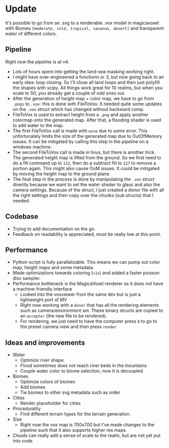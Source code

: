 # Update

It's possible to go from an .svg to a renderable .vox model in magicavoxel with Biomes `[moderate, cold, tropical, savanna, desert]` and transparent water of different colors.

## Pipeline

Right now the pipeline is at v4.
- Lots of hours spent into getting the land-sea masking working right.
- I might have over-engineered a functionn or 3, but now going back to an early idea: loop closing. So I'll close all land loops and then just polyfill the shapes with scipy. All things work great for 10 realms, but when you scale to 50, you already get a couple of odd ones out.
- After the generation of height map + color map, we have to go from `.pngs` to `.vox`: this is done with FileToVox. It needed quite some updates on the `.vox` struct which has changed without backward comp.
- FileToVox is used to extract height from a `.png` and apply another colormap onto the generated map. After that, a flooding shader is used to add water to the map.
- The first FileToVox call is made with `wine` due to some error. This unfortunately limits the size of the generated map due to OutOfMemory issues. It can be mitigated by calling this step in the pipeline on a windows machine.
- The second FileToVox call is made in linux, but there is another trick. The generated height map is lifted from the ground. So we first need to do a fill command up to `132`, then do a subtract fill to `127` to remove a portion again. This might also cause OoM issues. It could be mitigated by moving the height map to the ground plane.
- The final step in the process is done by manipulating the `.vox` struct directly because we want to set the water shader to glass and also the camera settings. Because of the struct, I just created a donor file with all the right settings and then copy over the chunks (sub structs) that I needed.

## Codebase

- Trying to add documentation on the go.
- Feedback on readability is appreciated, must be really low at this point.

## Performance

- Python script is fully parallalizable. This means we can pump out color map, height maps and some metadata.
- Made optimizations towards coloring (`<1s`) and added a faster poisson disc sampler.
- Performance bottleneck is the MagicaVoxel renderer as it does not have a machine-friendly interface
  - Looked into the voxviewer from the same dev but is just a lightweight port of MV
  - Right now working with a `donor` that has all the rendering elements such as camera/environment set. These binary structs are copied to an `acceptor` (the new file to be rendered).
  - For rendering, we just need to have the computer press `8` to go to the preset camera view and then press `render`

## Ideas and improvements

- Water
  - Optimize river shape
  - Flood sometimes does not reach river beds in the mountains
  - Couple water color to biome selection, now it is decoupled
- Biomes
  - Optimize colors of biomes
  - Add biomes
  - Tie biomes to other svg metadata such as order
- Cities
  - Render placeholder for cities
- Procedurality
  - Find different terrain types for the terrain generation.
- Size
  - Right now the vox map is 700x700 but I've made changes to the pipeline such that it also supports higher res maps.
- Clouds can really add a sense of scale to the realm, but are not yet put into code.